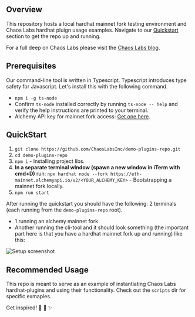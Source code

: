## Overview

This repository hosts a local hardhat mainnet fork testing environment and Chaos Labs hardhat pluign usage examples. Navigate to our [Quickstart](#quickstart) section to get the repo up and running.

For a full deep on Chaos Labs please visit the [Chaos Labs blog](https://chaoslabs.xyz/blog).

## <a name="quickstart"></a> Prerequisites

Our command-line tool is written in Typescript. Typescript introduces type safety for Javascript. Let's install this with the following command.

- `npm i -g ts-node`
- Confirm `ts-node` installed correctly by running `ts-node -- help` and verify the help instructions are printed to your terminal.
- Alchemy API key for mainnet fork access: [Get one here](https://www.alchemy.com/).

## <a name="quickstart"></a> QuickStart

1. `git clone https://github.com/ChaosLabsInc/demo-plugins-repo.git`
2. `cd demo-plugins-repo`
3. `npm i` - Installing project libs.
4. **In a separate terminal window (spawn a new window in iTerm with cmd+D)** run: `npx hardhat node --fork https://eth-mainnet.alchemyapi.io/v2/<YOUR_ALCHEMY_KEY>` - Bootstrapping a mainnet fork locally.
5. `npm run start`

After running the quickstart you should have the following: 2 terminals (each running from the `demo-plugins-repo` root).

- 1 running an alchemy mainnet fork
- Another running the cli-tool and it should look something (the important part here is that you have a hardhat mainnet fork up and running) like this:

![Setup screenshot](https://github.com/ChaosLabsInc/chaos-labs-chainlink/blob/master/img/TerminalSetup.png)

## Recommended Usage

This repo is meant to serve as an example of instantiating Chaos Labs hardhat-plugins and using their functionality. Check out the `scripts` dir for specific exmaples.

Get inspired! 🎊 🚀 ✨

